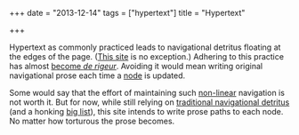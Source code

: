 +++
date = "2013-12-14"
tags = ["hypertext"]
title = "Hypertext"

+++

Hypertext as commonly practiced leads to navigational detritus floating at the
edges of the page. ([This site](/on-hyperverses.html) is no
exception.) Adhering to this practice has almost [become *de
rigeur*](/carr-tweetform-thesis-2.html). Avoiding it would
mean writing original navigational prose each time a
[node](/what-nodes-may-be.html) is updated.

Some would say that the effort of maintaining such
[non-linear](/hv-linearity.html) navigation is not worth it.
But for now, while still relying on [traditional navigational
detritus](/son-of-footnote.html) (and
a honking [big list](/biglist.html)), this site intends to
write prose paths to each node. No matter how torturous the prose becomes.
